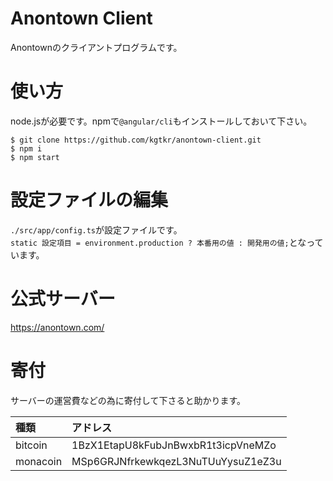 # Anontown Client
Anontownのクライアントプログラムです。  

# 使い方
node.jsが必要です。npmで`@angular/cli`もインストールしておいて下さい。
```
$ git clone https://github.com/kgtkr/anontown-client.git
$ npm i
$ npm start 
```

# 設定ファイルの編集
`./src/app/config.ts`が設定ファイルです。  
`static 設定項目 = environment.production ? 本番用の値 : 開発用の値;`となっています。

# 公式サーバー
https://anontown.com/  

# 寄付
サーバーの運営費などの為に寄付して下さると助かります。

|種類|アドレス|
|:--|:--|
|bitcoin|1BzX1EtapU8kFubJnBwxbR1t3icpVneMZo|
|monacoin|MSp6GRJNfrkewkqezL3NuTUuYysuZ1eZ3u|
